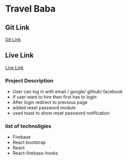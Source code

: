 # Travel Baba


## Git Link

[Git Link](https://github.com/Md-Omar-Shahariar/travel-baba)

## Live Link

[Live Link](https://desi-dhaba-12e5d.web.app/)

### Project Description
  * User can log in with email / google/ github/ facebook 
  * If user want to hire then first has to login
  * After login redirect to previous page
  * added reset password module
  * used toast to show reset password notification

### list of technoligies
  * Firebase
  * React bootstrap
  * React
  * React-firebase-hooks

